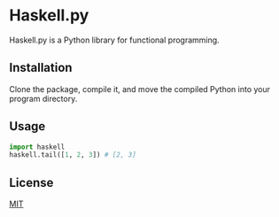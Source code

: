 # Haskell.py

Haskell.py is a Python library for functional programming.

## Installation

Clone the package, compile it, and move the compiled Python into your program directory.

## Usage

```python
import haskell
haskell.tail([1, 2, 3]) # [2, 3]
```

## License

[MIT](http://choosealicense.com/licenses/mit)